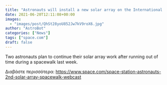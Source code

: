 ```yaml
---
title: "Astronauts will install a new solar array on the International Space Station in a spacewalk today. Here's how to watch."
date: 2021-06-20T12:11:08+00:00
images:
  - "images/post/QhSt28yoU852Jw7kV9roX6.jpg"
author: "AstroBot"
categories: ["News"]
tags: ["space.com"]
draft: false
---
```


Two astronauts plan to continue their solar array work after running out of time during a spacewalk last week. 

Διαβάστε περισσότερα: https://www.space.com/space-station-astronauts-2nd-solar-array-spacewalk-webcast
